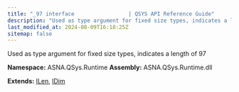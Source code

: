 ```yaml
---
title: "_97 interface                 | QSYS API Reference Guide"
description: "Used as type argument for fixed size types, indicates a length of 97  "
last_modified_at: 2024-08-09T16:18:25Z
sitemap: false
---
```


Used as type argument for fixed size types, indicates a length of 97 

**Namespace:** ASNA.QSys.Runtime
**Assembly:** ASNA.QSys.Runtime.dll

**Extends:** [ILen](/reference/runtime/qsys-runtime/i-len.html), [IDim](/reference/runtime/qsys-runtime/i-dim.html)
<br>
<br>
